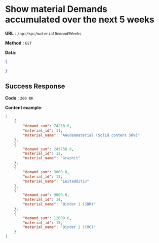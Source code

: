 # Show material Demands accumulated over the next 5 weeks

**URL** : `/api/kpi/materialDemand5Weeks`

**Method** : `GET`

**Data**: 

```json
{
    
}
```

## Success Response

**Code** : `200 OK`

**Content example**:
```json
[
    {
        "demand_sum": 74250.0,
        "material_id": 11,
        "material_name": "Anodenmaterial (Solid content 50%)"
    },
    {
        "demand_sum": 243750.0,
        "material_id": 12,
        "material_name": "Graphit"
    },
    {
        "demand_sum": 3060.0,
        "material_id": 13,
        "material_name": "Leitadditiv"
    },
    {
        "demand_sum": 9000.0,
        "material_id": 14,
        "material_name": "Binder 1 (SBR)"
    },
    {
        "demand_sum": 12000.0,
        "material_id": 15,
        "material_name": "Binder 2 (CMC)"
    }
]
```